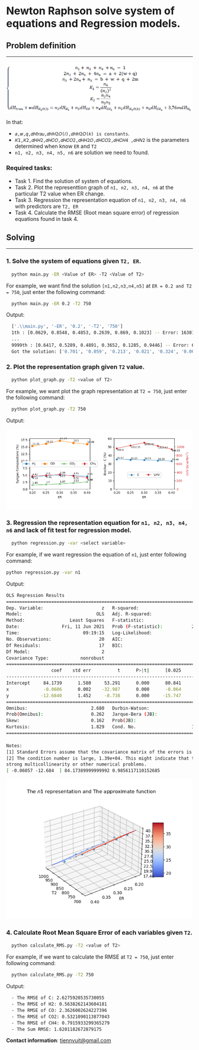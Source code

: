# Newton Raphson solve system of equations and Regression models.

## Problem definition
----
![System of equations](images/system_equations.png)

In that:
  - `𝑎,𝑤,𝑞,𝑑𝐻𝑡𝑟𝑎𝑢,𝑑𝐻𝐻2𝑂(𝑙),𝑑𝐻𝐻2𝑂(𝑘) is constants`.
  - `𝐾1,𝐾2,𝑑𝐻𝐻2,𝑑𝐻𝐶𝑂,𝑑𝐻𝐶𝑂2,𝑑𝐻𝐻2𝑂,𝑑𝐻𝐶𝑂2,𝑑𝐻𝐶𝐻4 ,𝑑𝐻𝑁2` is the parameters determined when know `ER` and `T2`
  - `n1, n2, n3, n4, n5, n6` are solution we need to found.

### Required tasks:
- Task 1. Find the solution of system of equations.
- Task 2. Plot the representtion graph of `n1, n2, n3, n4, n6` at the particular T2 value when ER change.
- Task 3. Regression the representation equation of `n1, n2, n3, n4, n6` with predictors are `T2, ER`
- Task 4. Calculate the RMSE (Root mean square error) of regression equations found in task 4.

## Solving
-----
### 1. Solve the system of equations given ```T2, ER```.
```bash
  python main.py -ER <Value of ER> -T2 <Value of T2>
```
For example, we want find the solution `[n1,n2,n3,n4,n5]` at `ER = 0.2 and T2 = 750`, just enter the following command:
```bash
  python main.py -ER 0.2 -T2 750
```
Output:
```bash
  ['.\\main.py', '-ER', '0.2', '-T2', '750']
  1th : [0.0629, 0.8548, 0.4853, 0.2639, 0.869, 0.1023] -- Error: 16381299757.963419
  ...
  9999th : [0.6417, 0.5289, 0.4891, 0.3652, 0.1285, 0.9446] -- Error: 6.155127421914188
  Got the solution: ['0.701', '0.059', '0.213', '0.021', '0.324', '0.065']
```

### 2. Plot the representation graph given `T2` value.
```bash
  python plot_graph.py -T2 <value of T2>
```
For example, we want plot the graph representation at `T2 = 750`, just enter the following command:
```bash
  python plot_graph.py -T2 750
```
Output:

![Example plot graph](images/example_plot_graph.png)

### 3. Regression the representation equation for `n1, n2, n3, n4, n6` and lack of fit test for regression model.
```bash
  python regression.py -var <select variable>
  ```
  For example, if we want regression the equation of `n1`, just enter following command:
  ```bash
  python regression.py -var n1
  ```
  Output:
  
  ```bash
  OLS Regression Results
  ==============================================================================
  Dep. Variable:                      z   R-squared:                       0.986
  Model:                            OLS   Adj. R-squared:                  0.984
  Method:                 Least Squares   F-statistic:                     582.3
  Date:                Fri, 11 Jun 2021   Prob (F-statistic):           2.20e-16
  Time:                        09:19:15   Log-Likelihood:                -11.181
  No. Observations:                  20   AIC:                             28.36
  Df Residuals:                      17   BIC:                             31.35
  Df Model:                           2
  Covariance Type:            nonrobust
  ==============================================================================
                   coef    std err          t      P>|t|      [0.025      0.975]
  ------------------------------------------------------------------------------
  Intercept     84.1739      1.580     53.291      0.000      80.841      87.506
  x             -0.0606      0.002    -32.987      0.000      -0.064      -0.057
  y            -12.6840      1.452     -8.738      0.000     -15.747      -9.621
  ==============================================================================
  Omnibus:                        2.680   Durbin-Watson:                   1.932
  Prob(Omnibus):                  0.262   Jarque-Bera (JB):                1.230
  Skew:                           0.162   Prob(JB):                        0.541
  Kurtosis:                       1.829   Cond. No.                     1.39e+04
  ==============================================================================

  Notes:
  [1] Standard Errors assume that the covariance matrix of the errors is correctly specified.
  [2] The condition number is large, 1.39e+04. This might indicate that there are
  strong multicollinearity or other numerical problems.
  [ -0.06057 -12.684  ] 84.17389999999992 0.9856117110152685
```
![Example regression](images/example_regression.png)


### 4. Calculate Root Mean Square Error of each variables given `T2`.
```bash
  python calculate_RMS.py -T2 <value of T2>
```
For example, if we want to calculate the RMSE at `T2 = 750`, just enter following command:
```bash
  python calculate_RMS.py -T2 750
```
Output:
```bash
  - The RMSE of C: 2.6275920535730055
  - The RMSE of H2: 0.5638262143604181 
  - The RMSE of CO: 2.3626002624227396 
  - The RMSE of CO2: 0.5321090113877043
  - The RMSE of CH4: 0.7915933299365279
  - The Sum RMSE: 1.6201182672879175
```

<b>Contact information</b>: tiennvuit@gmail.com
